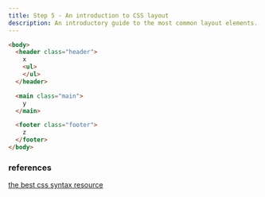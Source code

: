 ```yaml
---
title: Step 5 - An introduction to CSS layout
description: An introductory guide to the most common layout elements.
---
```


```html
<body>
  <header class="header">
    x
    <ul>
    </ul>
  </header>

  <main class="main">
    y
  </main>

  <footer class="footer">
    z
  </footer>
</body>
```

### references

[the best css syntax resource](https://developer.mozilla.org/en-US/docs/Web/CSS/Reference)
